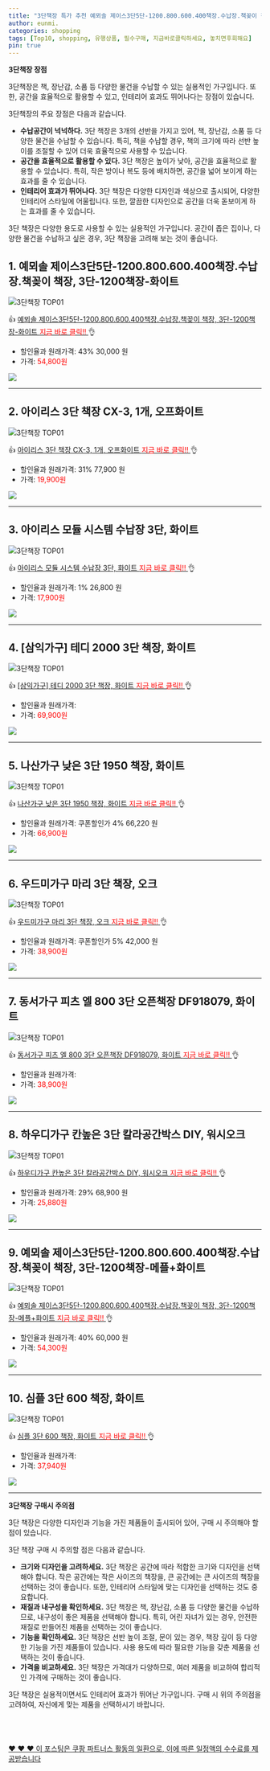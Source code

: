 ```yaml
---
title: "3단책장 특가 추천 예뫼솔 제이스3단5단-1200.800.600.400책장.수납장.책꽂이 책장, 3단-1200책장-화이트 비교 장점"
author: eunmi.
categories: shopping
tags: [Top10, shopping, 유행상품, 필수구매, 지금바로클릭하세요, 놓치면후회해요]
pin: true
---
```

**3단책장 장점**

3단책장은 책, 장난감, 소품 등 다양한 물건을 수납할 수 있는 실용적인 가구입니다. 또한, 공간을 효율적으로 활용할 수 있고, 인테리어 효과도 뛰어나다는 장점이 있습니다.

3단책장의 주요 장점은 다음과 같습니다.

* **수납공간이 넉넉하다.** 3단 책장은 3개의 선반을 가지고 있어, 책, 장난감, 소품 등 다양한 물건을 수납할 수 있습니다. 특히, 책을 수납할 경우, 책의 크기에 따라 선반 높이를 조절할 수 있어 더욱 효율적으로 사용할 수 있습니다.
* **공간을 효율적으로 활용할 수 있다.** 3단 책장은 높이가 낮아, 공간을 효율적으로 활용할 수 있습니다. 특히, 작은 방이나 복도 등에 배치하면, 공간을 넓어 보이게 하는 효과를 줄 수 있습니다.
* **인테리어 효과가 뛰어나다.** 3단 책장은 다양한 디자인과 색상으로 출시되어, 다양한 인테리어 스타일에 어울립니다. 또한, 깔끔한 디자인으로 공간을 더욱 돋보이게 하는 효과를 줄 수 있습니다.

3단 책장은 다양한 용도로 사용할 수 있는 실용적인 가구입니다. 공간이 좁은 집이나, 다양한 물건을 수납하고 싶은 경우, 3단 책장을 고려해 보는 것이 좋습니다.

   

## 1. 예뫼솔 제이스3단5단-1200.800.600.400책장.수납장.책꽂이 책장, 3단-1200책장-화이트

![3단책장 TOP01](https://thumbnail9.coupangcdn.com/thumbnails/remote/230x230ex/image/vendor_inventory/6c84/8a8c02694e30582868a53936695be722f45697760220576ff2f32bd3dfe8.jpg)


👍 [예뫼솔 제이스3단5단-1200.800.600.400책장.수납장.책꽂이 책장, 3단-1200책장-화이트 <font color=red> 지금 바로 클릭!! </font> ](https://link.coupang.com/re/AFFSDP?lptag=AF3617701&subid=GithubCoopas&pageKey=321749338&traceid=V0-153&itemId=1030077388&vendorItemId=5477732544) 👌 


- 할인율과 원래가격: 43%  30,000   원
- 가격: <span style='color:red'>54,800원</span>

[![](/discount_price.png)](https://link.coupang.com/re/AFFSDP?lptag=AF3617701&subid=GithubCoopas&pageKey=321749338&traceid=V0-153&itemId=1030077388&vendorItemId=5477732544)

---


   

## 2. 아이리스 3단 책장 CX-3, 1개, 오프화이트

![3단책장 TOP01](https://thumbnail6.coupangcdn.com/thumbnails/remote/230x230ex/image/retail/images/2970578052242417-5c966b91-8a3c-484e-b96e-cc913fc49c87.jpg)


👍 [아이리스 3단 책장 CX-3, 1개, 오프화이트 <font color=red> 지금 바로 클릭!! </font> ](https://link.coupang.com/re/AFFSDP?lptag=AF3617701&subid=GithubCoopas&pageKey=19416709&traceid=V0-153&itemId=77925162&vendorItemId=73245825886) 👌 


- 할인율과 원래가격: 31%  77,900   원
- 가격: <span style='color:red'>19,900원</span>

[![](/discount_price.png)](https://link.coupang.com/re/AFFSDP?lptag=AF3617701&subid=GithubCoopas&pageKey=19416709&traceid=V0-153&itemId=77925162&vendorItemId=73245825886)

---


   

## 3. 아이리스 모듈 시스템 수납장 3단, 화이트

![3단책장 TOP01](https://thumbnail7.coupangcdn.com/thumbnails/remote/230x230ex/image/retail/images/3487498396431412-90dc71cf-0b9c-48ee-8223-a42fbeff6ff2.jpg)


👍 [아이리스 모듈 시스템 수납장 3단, 화이트 <font color=red> 지금 바로 클릭!! </font> ](https://link.coupang.com/re/AFFSDP?lptag=AF3617701&subid=GithubCoopas&pageKey=59518360&traceid=V0-153&itemId=205279393&vendorItemId=3486948424) 👌 


- 할인율과 원래가격: 1%  26,800   원
- 가격: <span style='color:red'>17,900원</span>

[![](/discount_price.png)](https://link.coupang.com/re/AFFSDP?lptag=AF3617701&subid=GithubCoopas&pageKey=59518360&traceid=V0-153&itemId=205279393&vendorItemId=3486948424)

---


   

## 4. [삼익가구] 테디 2000 3단 책장, 화이트

![3단책장 TOP01](https://thumbnail9.coupangcdn.com/thumbnails/remote/230x230ex/image/vendor_inventory/53c9/29f4c44dcc85c133c34b627a0cb80e370a71614d9232d855556123a5ceac.jpg)


👍 [[삼익가구] 테디 2000 3단 책장, 화이트 <font color=red> 지금 바로 클릭!! </font> ](https://link.coupang.com/re/AFFSDP?lptag=AF3617701&subid=GithubCoopas&pageKey=1152612546&traceid=V0-153&itemId=2127375563&vendorItemId=70125938599) 👌 


- 할인율과 원래가격: 
- 가격: <span style='color:red'>69,900원</span>

[![](/discount_price.png)](https://link.coupang.com/re/AFFSDP?lptag=AF3617701&subid=GithubCoopas&pageKey=1152612546&traceid=V0-153&itemId=2127375563&vendorItemId=70125938599)

---


   

## 5. 나산가구 낮은 3단 1950 책장, 화이트

![3단책장 TOP01](https://thumbnail10.coupangcdn.com/thumbnails/remote/230x230ex/image/vendor_inventory/f26d/510dd057a425e999d59498ff0b2e66e43af329a45fa181dbbdec031ae2ad.jpg)


👍 [나산가구 낮은 3단 1950 책장, 화이트 <font color=red> 지금 바로 클릭!! </font> ](https://link.coupang.com/re/AFFSDP?lptag=AF3617701&subid=GithubCoopas&pageKey=6714055406&traceid=V0-153&itemId=15596624016&vendorItemId=3004434733) 👌 


- 할인율과 원래가격: 쿠폰할인가 4%  66,220   원
- 가격: <span style='color:red'>66,900원</span>

[![](/discount_price.png)](https://link.coupang.com/re/AFFSDP?lptag=AF3617701&subid=GithubCoopas&pageKey=6714055406&traceid=V0-153&itemId=15596624016&vendorItemId=3004434733)

---


   

## 6. 우드미가구 마리 3단 책장, 오크

![3단책장 TOP01](https://thumbnail9.coupangcdn.com/thumbnails/remote/230x230ex/image/retail/images/2022/11/18/13/0/e438fdb2-dc5a-4a18-9517-4a1dbb33a477.jpg)


👍 [우드미가구 마리 3단 책장, 오크 <font color=red> 지금 바로 클릭!! </font> ](https://link.coupang.com/re/AFFSDP?lptag=AF3617701&subid=GithubCoopas&pageKey=6942065832&traceid=V0-153&itemId=16837698520&vendorItemId=84017003868) 👌 


- 할인율과 원래가격: 쿠폰할인가 5%  42,000   원
- 가격: <span style='color:red'>38,900원</span>

[![](/discount_price.png)](https://link.coupang.com/re/AFFSDP?lptag=AF3617701&subid=GithubCoopas&pageKey=6942065832&traceid=V0-153&itemId=16837698520&vendorItemId=84017003868)

---


   

## 7. 동서가구 피츠 엘 800 3단 오픈책장 DF918079, 화이트

![3단책장 TOP01](https://thumbnail6.coupangcdn.com/thumbnails/remote/230x230ex/image/vendor_inventory/8409/6b5ca02bb5d71c5cb8357798d23525602cfe78659a40616b33151b575688.jpg)


👍 [동서가구 피츠 엘 800 3단 오픈책장 DF918079, 화이트 <font color=red> 지금 바로 클릭!! </font> ](https://link.coupang.com/re/AFFSDP?lptag=AF3617701&subid=GithubCoopas&pageKey=6613007766&traceid=V0-153&itemId=15003181025&vendorItemId=82226026020) 👌 


- 할인율과 원래가격: 
- 가격: <span style='color:red'>38,900원</span>

[![](/discount_price.png)](https://link.coupang.com/re/AFFSDP?lptag=AF3617701&subid=GithubCoopas&pageKey=6613007766&traceid=V0-153&itemId=15003181025&vendorItemId=82226026020)

---


   

## 8. 하우디가구 칸높은 3단 칼라공간박스 DIY, 워시오크

![3단책장 TOP01](https://thumbnail8.coupangcdn.com/thumbnails/remote/230x230ex/image/retail/images/2018/07/13/15/6/584f6aa6-5a26-40cd-abaa-6599f8d24dec.jpg)


👍 [하우디가구 칸높은 3단 칼라공간박스 DIY, 워시오크 <font color=red> 지금 바로 클릭!! </font> ](https://link.coupang.com/re/AFFSDP?lptag=AF3617701&subid=GithubCoopas&pageKey=25860539&traceid=V0-153&itemId=100629389&vendorItemId=3818265790) 👌 


- 할인율과 원래가격: 29%  68,900   원
- 가격: <span style='color:red'>25,880원</span>

[![](/discount_price.png)](https://link.coupang.com/re/AFFSDP?lptag=AF3617701&subid=GithubCoopas&pageKey=25860539&traceid=V0-153&itemId=100629389&vendorItemId=3818265790)

---


   

## 9. 예뫼솔 제이스3단5단-1200.800.600.400책장.수납장.책꽂이 책장, 3단-1200책장-메플+화이트

![3단책장 TOP01](https://thumbnail9.coupangcdn.com/thumbnails/remote/230x230ex/image/vendor_inventory/images/2019/01/22/18/2/fa36ec1e-86c1-438a-9661-aa28c3527523.jpg)


👍 [예뫼솔 제이스3단5단-1200.800.600.400책장.수납장.책꽂이 책장, 3단-1200책장-메플+화이트 <font color=red> 지금 바로 클릭!! </font> ](https://link.coupang.com/re/AFFSDP?lptag=AF3617701&subid=GithubCoopas&pageKey=179076849&traceid=V0-153&itemId=512928142&vendorItemId=5477732642) 👌 


- 할인율과 원래가격: 40%  60,000   원
- 가격: <span style='color:red'>54,300원</span>

[![](/discount_price.png)](https://link.coupang.com/re/AFFSDP?lptag=AF3617701&subid=GithubCoopas&pageKey=179076849&traceid=V0-153&itemId=512928142&vendorItemId=5477732642)

---


   

## 10. 심플 3단 600 책장, 화이트

![3단책장 TOP01](https://thumbnail7.coupangcdn.com/thumbnails/remote/230x230ex/image/retail/images/2022/11/18/12/1/bf891c7f-ce0c-432e-a908-59170dc6e312.jpg)


👍 [심플 3단 600 책장, 화이트 <font color=red> 지금 바로 클릭!! </font> ](https://link.coupang.com/re/AFFSDP?lptag=AF3617701&subid=GithubCoopas&pageKey=6930343844&traceid=V0-153&itemId=16767892744&vendorItemId=83949152583) 👌 


- 할인율과 원래가격: 
- 가격: <span style='color:red'>37,940원</span>

[![](/discount_price.png)](https://link.coupang.com/re/AFFSDP?lptag=AF3617701&subid=GithubCoopas&pageKey=6930343844&traceid=V0-153&itemId=16767892744&vendorItemId=83949152583)

---
**3단책장 구매시 주의점**

3단 책장은 다양한 디자인과 기능을 가진 제품들이 출시되어 있어, 구매 시 주의해야 할 점이 있습니다.

3단 책장 구매 시 주의할 점은 다음과 같습니다.

* **크기와 디자인을 고려하세요.** 3단 책장은 공간에 따라 적합한 크기와 디자인을 선택해야 합니다. 작은 공간에는 작은 사이즈의 책장을, 큰 공간에는 큰 사이즈의 책장을 선택하는 것이 좋습니다. 또한, 인테리어 스타일에 맞는 디자인을 선택하는 것도 중요합니다.
* **재질과 내구성을 확인하세요.** 3단 책장은 책, 장난감, 소품 등 다양한 물건을 수납하므로, 내구성이 좋은 제품을 선택해야 합니다. 특히, 어린 자녀가 있는 경우, 안전한 재질로 만들어진 제품을 선택하는 것이 좋습니다.
* **기능을 확인하세요.** 3단 책장은 선반 높이 조절, 문이 있는 경우, 책장 깊이 등 다양한 기능을 가진 제품들이 있습니다. 사용 용도에 따라 필요한 기능을 갖춘 제품을 선택하는 것이 좋습니다.
* **가격을 비교하세요.** 3단 책장은 가격대가 다양하므로, 여러 제품을 비교하여 합리적인 가격에 구매하는 것이 좋습니다.

3단 책장은 실용적이면서도 인테리어 효과가 뛰어난 가구입니다. 구매 시 위의 주의점을 고려하여, 자신에게 맞는 제품을 선택하시기 바랍니다.<br><br><br><br><br> [ ❤ ❤ ❤ 이 포스팅은 쿠팡 파트너스 활동의 일환으로, 이에 따른 일정액의 수수료를 제공받습니다](https://link.coupang.com/a/bcEFyh)
